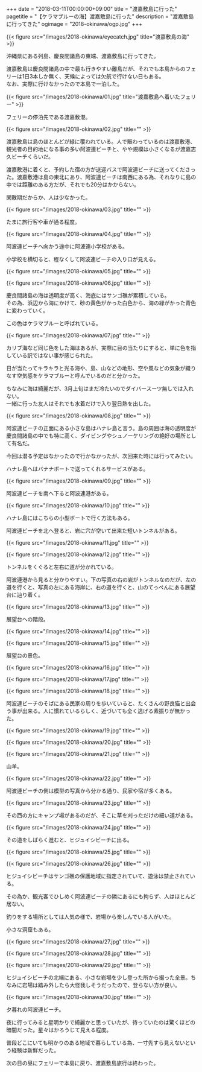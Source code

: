 +++
date = "2018-03-11T00:00:00+09:00"
title = "渡嘉敷島に行った"
pagetitle = "【ケラマブルーの海】渡嘉敷島に行った"
description = "渡嘉敷島に行ってきた"
ogimage = "2018-okinawa/ogp.jpg"
+++

{{< figure src="/images/2018-okinawa/eyecatch.jpg" title="渡嘉敷島の海" >}}

沖縄県にある列島、慶良間諸島の東端、渡嘉敷島に行ってきた。

渡嘉敷島は慶良間諸島の中で最も行きやすい離島だが、それでも本島からのフェリーは1日3本しか無く、天候によっては欠航で行けない日もある。  
なお、実際に行けなかったので本島で一泊した。

{{< figure src="/images/2018-okinawa/01.jpg" title="渡嘉敷島へ着いたフェリー" >}}

フェリーの停泊先である渡嘉敷港。

{{< figure src="/images/2018-okinawa/02.jpg" title="" >}}

渡嘉敷島は島のほとんどが緑に覆われている。人で賑わっているのは渡嘉敷港、観光者の目的地になる事の多い阿波連ビーチと、やや規模は小さくなるが渡嘉志久ビーチくらいだ。

渡嘉敷港に着くと、予約した宿の方が送迎バスで阿波連ビーチに送ってくださった。渡嘉敷港は島の東北にあり、阿波連ビーチは南西にある為、それなりに島の中では距離のある方だが、それでも20分はかからない。

閑散期だからか、人は少なかった。

{{< figure src="/images/2018-okinawa/03.jpg" title="" >}}

たまに旅行客や車が通る程度。

{{< figure src="/images/2018-okinawa/04.jpg" title="" >}}

阿波連ビーチへ向かう途中に阿波連小学校がある。

小学校を横切ると、程なくして阿波連ビーチの入り口が見える。

{{< figure src="/images/2018-okinawa/05.jpg" title="" >}}

{{< figure src="/images/2018-okinawa/06.jpg" title="" >}}

慶良間諸島の海は透明度が高く、海底にはサンゴ礁が累積している。  
その為、浜辺から海にかけて、砂の黄色がかった白色から、海の緑がかった青色に変わっていく。

この色はケラマブルーと呼ばれている。

{{< figure src="/images/2018-okinawa/07.jpg" title="" >}}

カリブ海など同じ色をした海はあるが、実際に目の当たりにすると、単に色を指している訳ではない事が感じられた。

日が当たってキラキラと光る海や、島、山などの地形、空や風などの気象が織りなす空気感をケラマブルーと呼んでいるのだと分かった。

ちなみに海は綺麗だが、3月上旬はまだ冷たいのでダイバースーツ無しでは入れない。  
一緒に行った友人はそれでも水着だけで入り翌日熱を出した。

{{< figure src="/images/2018-okinawa/08.jpg" title="" >}}

阿波連ビーチの正面にある小さな島はハナレ島と言う。島の周囲は海の透明度が慶良間諸島の中でも特に高く、ダイビングやシュノーケリングの絶好の場所として有名だ。

今回は潜る予定はなかったので行かなかったが、次回来た時には行ってみたい。

ハナレ島へはバナナボートで送ってくれるサービスがある。

{{< figure src="/images/2018-okinawa/09.jpg" title="" >}}

阿波連ビーチを南へ下ると阿波連港がある。

{{< figure src="/images/2018-okinawa/10.jpg" title="" >}}

ハナレ島にはこちらの小型ボートで行く方法もある。

阿波連ビーチを北へ登ると、岩に穴が空いて出来た短いトンネルがある。

{{< figure src="/images/2018-okinawa/11.jpg" title="" >}}

{{< figure src="/images/2018-okinawa/12.jpg" title="" >}}

トンネルをくぐると左右に道が分かれている。

阿波連港から見ると分かりやすい。下の写真の右の岩がトンネルなのだが、左の道を行くと、写真の左にある海岸に、右の道を行くと、山のてっぺんにある展望台に辿り着く。

{{< figure src="/images/2018-okinawa/13.jpg" title="" >}}

展望台への階段。

{{< figure src="/images/2018-okinawa/14.jpg" title="" >}}

{{< figure src="/images/2018-okinawa/15.jpg" title="" >}}

展望台の景色。

{{< figure src="/images/2018-okinawa/16.jpg" title="" >}}

{{< figure src="/images/2018-okinawa/17.jpg" title="" >}}

{{< figure src="/images/2018-okinawa/18.jpg" title="" >}}

阿波連ビーチのそばにある民家の周りを歩いていると、たくさんの野良猫と出会う事が出来る。人に慣れているらしく、近づいても全く逃げる素振りが無かった。

{{< figure src="/images/2018-okinawa/19.jpg" title="" >}}

{{< figure src="/images/2018-okinawa/20.jpg" title="" >}}

{{< figure src="/images/2018-okinawa/21.jpg" title="" >}}

山羊。

{{< figure src="/images/2018-okinawa/22.jpg" title="" >}}

阿波連ビーチの側は模型の写真から分かる通り、民家や宿が多くある。

{{< figure src="/images/2018-okinawa/23.jpg" title="" >}}

その西の方にキャンプ場があるのだが、そこに草を刈っただけの細い道がある。

{{< figure src="/images/2018-okinawa/24.jpg" title="" >}}

その道をしばらく進むと、ヒジュイシビーチに出る。

{{< figure src="/images/2018-okinawa/25.jpg" title="" >}}

{{< figure src="/images/2018-okinawa/26.jpg" title="" >}}

ヒジュイシビーチはサンゴ礁の保護地域に指定されていて、遊泳は禁止されている。

その為か、観光客でひしめく阿波連ビーチの隣にあるにも拘らず、人はほとんど居ない。

釣りをする場所としては人気の様で、岩場から楽しんでいる人がいた。

小さな洞窟もある。

{{< figure src="/images/2018-okinawa/27.jpg" title="" >}}

{{< figure src="/images/2018-okinawa/28.jpg" title="" >}}

{{< figure src="/images/2018-okinawa/29.jpg" title="" >}}

ヒジュイシビーチの北端にある、小さな岩場を少し登った所から撮った全景。ちなみに岩場は踏み外したら大怪我しそうだったので、登らない方が良い。

{{< figure src="/images/2018-okinawa/30.jpg" title="" >}}

夕暮れの阿波連ビーチ。

夜に行ってみると星明かりで綺麗かと思っていたが、待っていたのは驚くほどの暗闇だった。星々はかろうじて見える程度。

普段どこにいても明かりのある地域で暮らしている為、一寸先すら見えないという経験は新鮮だった。

次の日の昼にフェリーで本島に戻り、渡嘉敷島旅行は終わった。
